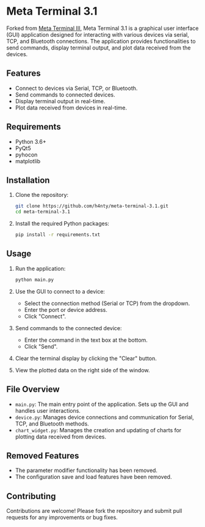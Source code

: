 
# Meta Terminal 3.1

Forked from [Meta Terminal III](https://github.com/Meta-Team/Meta-Terminal-III), Meta Terminal 3.1 is a graphical user interface (GUI) application designed for interacting with various devices via serial, TCP, and Bluetooth connections. The application provides functionalities to send commands, display terminal output, and plot data received from the devices.

## Features

- Connect to devices via Serial, TCP, or Bluetooth.
- Send commands to connected devices.
- Display terminal output in real-time.
- Plot data received from devices in real-time.

## Requirements

- Python 3.6+
- PyQt5
- pyhocon
- matplotlib

## Installation

1. Clone the repository:
   ```bash
   git clone https://github.com/h4nty/meta-terminal-3.1.git
   cd meta-terminal-3.1
   ```

2. Install the required Python packages:
   ```bash
   pip install -r requirements.txt
   ```

## Usage

1. Run the application:
   ```bash
   python main.py
   ```

2. Use the GUI to connect to a device:
   - Select the connection method (Serial or TCP) from the dropdown.
   - Enter the port or device address.
   - Click "Connect".

3. Send commands to the connected device:
   - Enter the command in the text box at the bottom.
   - Click "Send".

4. Clear the terminal display by clicking the "Clear" button.

5. View the plotted data on the right side of the window.

## File Overview

- `main.py`: The main entry point of the application. Sets up the GUI and handles user interactions.
- `device.py`: Manages device connections and communication for Serial, TCP, and Bluetooth methods.
- `chart_widget.py`: Manages the creation and updating of charts for plotting data received from devices.

## Removed Features

- The parameter modifier functionality has been removed.
- The configuration save and load features have been removed.

## Contributing

Contributions are welcome! Please fork the repository and submit pull requests for any improvements or bug fixes.

